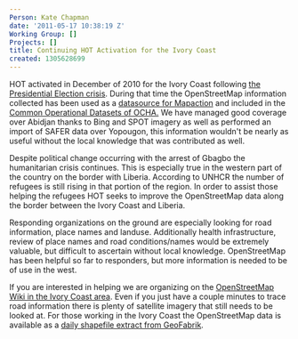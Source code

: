 ```yaml
---
Person: Kate Chapman
date: '2011-05-17 10:38:19 Z'
Working Group: []
Projects: []
title: Continuing HOT Activation for the Ivory Coast
created: 1305628699
---
```

<p>HOT activated in December of 2010 for the Ivory Coast following <a href="http://en.wikipedia.org/wiki/Ivorian_presidential_election,_2010">the Presidential Election crisis</a>. During that time the OpenStreetMap information collected has been used as a <a href="http://www.mapaction.org/deployments/maps.html?deployment_filter=201&amp;section=0">datasource for Mapaction</a> and included in the <a href="http://ochaonline.un.org/UrgencesEmergencies/ElectionsCocirctedIvoire/tabid/7330/language/fr-FR/Default.aspx">Common Operational Datasets of OCHA.</a> We have managed good coverage over Abidjan thanks to Bing and SPOT imagery as well as performed an import of SAFER data over Yopougon, this information wouldn't be nearly as useful without the local knowledge that was contributed as well.</p><p>Despite political change occurring with the arrest of Gbagbo the humanitarian crisis continues. This is especially true in the western part of the country on the border with Liberia. According to UNHCR the number of refugees is still rising in that portion of the region. In order to assist those helping the refugees HOT seeks to improve the OpenStreetMap data along the border between the Ivory Coast and Liberia.</p><p>Responding organizations on the ground are especially looking for road information, place names and landuse. Additionally health infrastructure, review of place names and road conditions/names would be extremely valuable, but difficult to ascertain without local knowledge. OpenStreetMap has been helpful so far to responders, but more information is needed to be of use in the west.</p><p>If you are interested in helping we are organizing on the <a href="http://wiki.openstreetmap.org/wiki/En:WikiProject_Ivory_Coast">OpenStreetMap Wiki in the Ivory Coast area</a>. Even if you just have a couple minutes to trace road information there is plenty of satellite imagery that still needs to be looked at. For those working in the Ivory Coast the OpenStreetMap data is available as a <a href="http://download.geofabrik.de/osm/africa/">daily shapefile extract from GeoFabrik</a>.</p>
